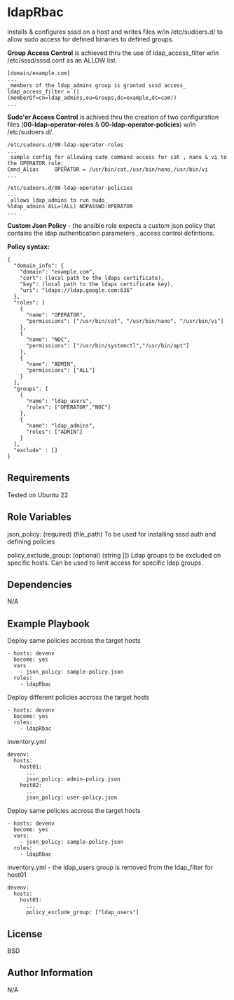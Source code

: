 ldapRbac
=========

installs & configures sssd on a host and writes files w/in /etc/sudoers.d/ to allow sudo access for defined binaries to defined groups.

  **Group Access Control** is achieved thru the use of ldap_access_filter w/in /etc/sssd/sssd.conf as an ALLOW list.

    [domain/example.com]
    ...
    _members of the ldap_admins group is granted sssd access_
    ldap_access_filter = (|(memberOf=cn=ldap_admins,ou=Groups,dc=example,dc=com))
    ...

  **Sudo'er Access Control** is achived thru the creation of two configuration files (**00-ldap-operator-roles** & **00-ldap-operator-policies**) w/in /etc/sudoers.d/.

    /etc/sudoers.d/00-ldap-operator-roles 
    ...
    _sample config for allowing sudo command access for cat , nano & vi to the OPERATOR role:_
    Cmnd_Alias     OPERATOR = /usr/bin/cat,/usr/bin/nano,/usr/bin/vi
    ...

    /etc/sudoers.d/00-ldap-operator-policies
    ...
    _allows ldap_admins to run sudo_
    %ldap_admins ALL=(ALL) NOPASSWD:OPERATOR
    ...

  **Custom Json Policy** - the ansible role expects a custom json policy that contains the ldap authentication parameters , access control defintions.

  **Policy syntax:**

    {
      "domain_info": {
        "domain": "example.com",
        "cert": (local path to the ldaps certificate),
        "key": (local path to the ldaps certificate key),
        "uri": "ldaps://ldap.google.com:636"
      },
      "roles": [
        {
          "name": "OPERATOR",
          "permissions": ["/usr/bin/cat", "/usr/bin/nano", "/usr/bin/vi"]
        },
        {
          "name": "NOC",
          "permissions": ["/usr/bin/systemctl","/usr/bin/apt"]
        },
        {
          "name": "ADMIN",
          "permissions": ["ALL"]
        }
      ],
      "groups": [
        {
          "name": "ldap_users",
          "roles": ["OPERATOR","NOC"]
        },
        {
          "name": "ldap_admins",
          "roles": ["ADMIN"]
        }
      ],
      "exclude" : []
    }

Requirements
------------

Tested on Ubuntu 22 

Role Variables
--------------

json_policy:          (required) (file_path) To be used for installing sssd auth and defining policies 

policy_exclude_group: (optional) (string []) Ldap groups to be excluded on specific hosts. Can be used to limit access for specific ldap groups.

Dependencies
------------

N/A

Example Playbook
----------------

Deploy same policies accross the target hosts

    - hosts: devenv
      become: yes
      vars
        - json_policy: sample-policy.json
      roles:
        - ldapRbac

Deploy different policies accross the target hosts


    - hosts: devenv
      become: yes
      roles:
        - ldapRbac

inventory.yml

    devenv:
      hosts:
        host01:
          ...
          json_policy: admin-policy.json
        host02:
          ...
          json_policy: user-policy.json

Deploy same policies accross the target hosts

    - hosts: devenv
      become: yes
      vars:
        - json_policy: sample-policy.json
      roles:
        - ldapRbac

inventory.yml - the ldap_users group is removed from the ldap_filter for host01

    devenv:
      hosts:
        host01:
          ...
          policy_exclude_group: ["ldap_users"]
  

License
-------

BSD

Author Information
------------------

N/A
